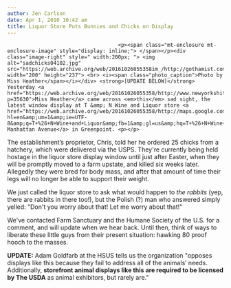 ```yaml
---
author: Jen Carlson
date: Apr 1, 2010 10:42 am
title: Liquor Store Puts Bunnies and Chicks on Display
---
```


	
										<p><span class="mt-enclosure mt-enclosure-image" style="display: inline;"> </span></p><div class="image-right" style=" width:200px; "> <img alt="sadchicks04102.jpg" src="https://web.archive.org/web/20161026055358im_/http://gothamist.com/attachments/arts_jen/sadchicks04102.jpg" width="200" height="237"> <br> <i><span class="photo_caption">Photo by Miss Heather</span></i></div> <strong>[UPDATE BELOW]</strong> Yesterday <a href="https://web.archive.org/web/20161026055358/http://www.newyorkshitty.com/?p=35630">Miss Heather</a> came across <em>this</em> sad sight, the latest window display at T &amp; N Wine and Liquor store <a href="https://web.archive.org/web/20161026055358/http://maps.google.com/maps/place?hl=en&amp;um=1&amp;ie=UTF-8&amp;q=T+%26+N+Wine+and+Liquor&amp;fb=1&amp;gl=us&amp;hq=T+%26+N+Wine+and+Liquor&amp;hnear=New+York&amp;cid=18096159794652344095">on Manhattan Avenue</a> in Greenpoint. <p></p>

<p>The establishment&#x2019;s proprietor, Chris, told her he ordered 25 chicks from a hatchery, which were delivered via the USPS. They&apos;re currently being held hostage in the liquor store display window until just after Easter, when they will be promptly moved to a farm upstate, and killed six weeks later. Allegedly they were bred for body mass, and after that amount of time their legs will no longer be able to support their weight.</p>

<p>We just called the liquor store to ask what would happen to <em>the rabbits</em> (yep, there are rabbits in there too!), but the Polish (?) man who answered simply yelled: &quot;Don&apos;t you worry about that! Let me worry about that!&quot;</p>

<p>We&apos;ve contacted Farm Sanctuary and the Humane Society of the U.S. for a comment, and will update when we hear back. Until then, think of ways to liberate these little guys from their present situation: hawking 80 proof hooch to the masses.</p>

<p><strong>UPDATE:</strong> Adam Goldfarb at the HSUS tells us the organization &quot;opposes displays like this because they fail to address all of the animals&#x2019; needs. Additionally, <strong>storefront animal displays like this are required to be licensed by The USDA</strong> as animal exhibitors, but rarely are.&quot;</p>					
										
									
				